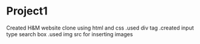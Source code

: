 # Project1
Created H&M website clone using html and css
.used div tag
.created input type search box
.used img src for inserting images
